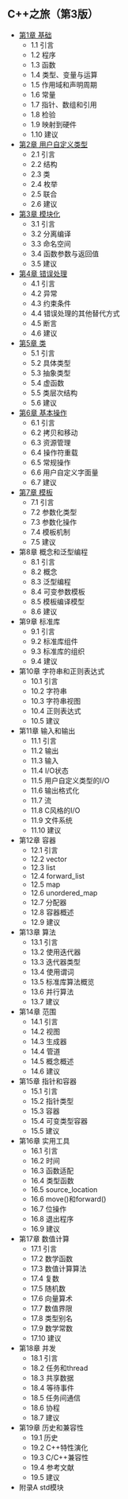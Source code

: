 ## C++之旅（第3版）
- [第1章 基础](chapter1.md)
	- 1.1 引言
	- 1.2 程序
	- 1.3 函数
	- 1.4 类型、变量与运算
	- 1.5 作用域和声明周期
	- 1.6 常量
	- 1.7 指针、数组和引用
	- 1.8 检验
	- 1.9 映射到硬件
	- 1.10 建议
- [第2章 用户自定义类型](chapter2.md)
	- 2.1 引言
	- 2.2 结构
	- 2.3 类
	- 2.4 枚举
	- 2.5 联合
	- 2.6 建议
- [第3章 模块化](chapter3.md)
	- 3.1 引言
	- 3.2 分离编译
	- 3.3 命名空间
	- 3.4 函数参数与返回值
	- 3.5 建议
- [第4章 错误处理](chapter4.md)
	- 4.1 引言
	- 4.2 异常
	- 4.3 约束条件
	- 4.4 错误处理的其他替代方式
	- 4.5 断言
	- 4.6 建议
- [第5章 类](chapter5.md)
	- 5.1 引言
	- 5.2 具体类型
	- 5.3 抽象类型
	- 5.4 虚函数
	- 5.5 类层次结构
	- 5.6 建议
- [第6章 基本操作](chapter6.md)
	- 6.1 引言
	- 6.2 拷贝和移动
	- 6.3 资源管理
	- 6.4 操作符重载
	- 6.5 常规操作
	- 6.6 用户自定义字面量
	- 6.7 建议
- [第7章 模板](chapter7.md)
	- 7.1 引言
	- 7.2 参数化类型
	- 7.3 参数化操作
	- 7.4 模板机制
	- 7.5 建议
- 第8章 概念和泛型编程
	- 8.1 引言
	- 8.2 概念
	- 8.3 泛型编程
	- 8.4 可变参数模板
	- 8.5 模板编译模型
	- 8.6 建议
- 第9章 标准库
	- 9.1 引言
	- 9.2 标准库组件
	- 9.3 标准库的组织
	- 9.4 建议
- 第10章 字符串和正则表达式
	- 10.1 引言
	- 10.2 字符串
	- 10.3 字符串视图
	- 10.4 正则表达式
	- 10.5 建议
- 第11章 输入和输出
	- 11.1 引言
	- 11.2 输出
	- 11.3 输入
	- 11.4 I/O状态
	- 11.5 用户自定义类型的I/O
	- 11.6 输出格式化
	- 11.7 流
	- 11.8 C风格的I/O
	- 11.9 文件系统
	- 11.10 建议
- 第12章 容器
	- 12.1 引言
	- 12.2 vector
	- 12.3 list
	- 12.4 forward_list
	- 12.5 map
	- 12.6 unordered_map
	- 12.7 分配器
	- 12.8 容器概述
	- 12.9 建议
- 第13章 算法
	- 13.1 引言
	- 13.2 使用迭代器
	- 13.3 迭代器类型
	- 13.4 使用谓词
	- 13.5 标准库算法概览
	- 13.6 并行算法
	- 13.7 建议
- 第14章 范围
	- 14.1 引言
	- 14.2 视图
	- 14.3 生成器
	- 14.4 管道
	- 14.5 概念概述
	- 14.6 建议
- 第15章 指针和容器
	- 15.1 引言
	- 15.2 指针类型
	- 15.3 容器
	- 15.4 可变类型容器
	- 15.5 建议
- 第16章 实用工具
	- 16.1 引言
	- 16.2 时间
	- 16.3 函数适配
	- 16.4 类型函数
	- 16.5 source_location
	- 16.6 move()和forward()
	- 16.7 位操作
	- 16.8 退出程序
	- 16.9 建议
- 第17章 数值计算
	- 17.1 引言
	- 17.2 数学函数
	- 17.3 数值计算算法
	- 17.4 复数
	- 17.5 随机数
	- 17.6 向量算术
	- 17.7 数值界限
	- 17.8 类型别名
	- 17.9 数学常数
	- 17.10 建议
- 第18章 并发
	- 18.1 引言
	- 18.2 任务和thread
	- 18.3 共享数据
	- 18.4 等待事件
	- 18.5 任务间通信
	- 18.6 协程
	- 18.7 建议
- 第19章 历史和兼容性
	- 19.1 历史
	- 19.2 C++特性演化
	- 19.3 C/C++兼容性
	- 19.4 参考文献
	- 19.5 建议
- 附录A std模块